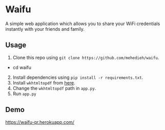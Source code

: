 # Waifu
A simple web application which allows you to share your WiFi credentials instantly with your friends and family.
## Usage
1. Clone this repo using `git clone https://github.com/mehedieh/waifu`.
- cd waifu
2. Install dependencies using `pip install -r requirements.txt`.
3. Install `wkhtmltopdf` from [here](https://wkhtmltopdf.org/).
4. Change the `wkhtmltopdf` path in `app.py`.
5. Run `app.py`
## Demo
https://waifu-qr.herokuapp.com/

